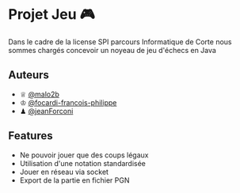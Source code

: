 # Projet Jeu 🎮

Dans le cadre de la license SPI parcours Informatique de Corte nous sommes chargés concevoir un noyeau de jeu d'échecs en Java


## Auteurs

- ♕ [@malo2b](https://www.github.com/malo2b)
- ♔ [@focardi-francois-philippe](https://www.github.com/focardi-francois-philippe)
- ♟︎ [@jeanForconi](https://www.github.com/jeanForconi)

## Features

- Ne pouvoir jouer que des coups légaux
- Utilisation d'une notation standardisée
- Jouer en réseau via socket
- Export de la partie en fichier PGN
